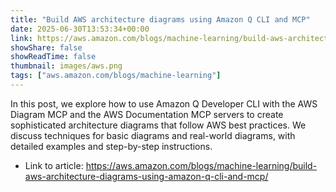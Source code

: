 ```yaml
---
title: "Build AWS architecture diagrams using Amazon Q CLI and MCP"
date: 2025-06-30T13:53:34+00:00
link: https://aws.amazon.com/blogs/machine-learning/build-aws-architecture-diagrams-using-amazon-q-cli-and-mcp/
showShare: false
showReadTime: false
thumbnail: images/aws.png
tags: ["aws.amazon.com/blogs/machine-learning"]
---
```

In this post, we explore how to use Amazon Q Developer CLI with the AWS Diagram MCP and the AWS Documentation MCP servers to create sophisticated architecture diagrams that follow AWS best practices. We discuss techniques for basic diagrams and real-world diagrams, with detailed examples and step-by-step instructions.

- Link to article: https://aws.amazon.com/blogs/machine-learning/build-aws-architecture-diagrams-using-amazon-q-cli-and-mcp/